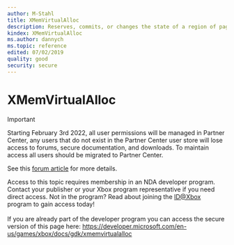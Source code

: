 ```yaml
---
author: M-Stahl
title: XMemVirtualAlloc
description: Reserves, commits, or changes the state of a region of pages in the virtual address space of the calling process.
kindex: XMemVirtualAlloc
ms.author: dannych
ms.topic: reference
edited: 07/02/2019
quality: good
security: secure
---
```


# XMemVirtualAlloc
> [!IMPORTANT]
> Starting February 3rd 2022, all user permissions will be managed in Partner Center, any users that do not exist in the Partner Center user store will lose access to forums, secure documentation, and downloads. To maintain access all users should be migrated to Partner Center. <p></p>See this <a href="https://forums.xboxlive.com/articles/132187/breaking-change-user-access-for-forums-secure-docu.html">forum article</a> for more details.  

 Access to this topic requires membership in an NDA developer program. Contact your publisher or your Xbox program representative if you need direct access. Not in the program? Read about joining the <a href="https://www.xbox.com/Developers/id">ID@Xbox</a> program to gain access today!  <br/><br/>If you are already part of the developer program you can access the secure version of this page here: <a target="_blank" href="https://developer.microsoft.com/en-us/games/xbox/docs/gdk/xmemvirtualalloc">https://developer.microsoft.com/en-us/games/xbox/docs/gdk/xmemvirtualalloc</a>